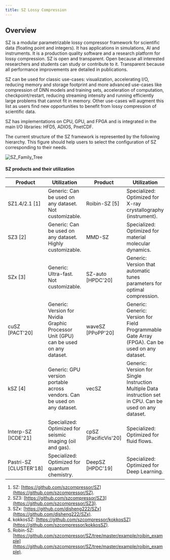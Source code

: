 ```yaml
---
title: SZ Lossy Compression
---
```


## Overview

SZ is a modular parametrizable lossy compressor framework for scientific data (floating point and integers). It has applications in simulations, AI and instruments. It is a production quality software and a research platform for lossy compression. SZ is open and transparent. Open because all interested researchers and students can study or contribute to it. Transparent because all performance improvements are detailed in publications.

SZ can be used for classic use-cases: visualization, accelerating I/O, reducing memory and storage footprint and more advanced use-cases like compression of DNN models and training sets, acceleration of computation, checkpoint/restart, reducing streaming intensity and running efficiently large problems that cannot fit in memory. Other use-cases will augment this list as users find new opportunities to benefit from lossy compression of scientific data.

SZ has implementations on CPU, GPU, and FPGA and is integrated in the main I/O libraries: HFD5, ADIOS, PnetCDF.

The current structure of the SZ framework is represented by the following hierarchy. This figure should help users to select the configuration of SZ corresponding to their needs.

![SZ_Family_Tree](https://user-images.githubusercontent.com/5705572/121612979-6653fd80-ca10-11eb-8c2d-e79a307c5f06.jpg)


#### SZ products and their utilization

| **Product**           | **Utilization**                                                                          | **Product**         | **Utilization**                                                                                               |
|-------------------|--------------------------------------------------------------------------------------|-----------------|-----------------------------------------------------------------------------------------------------------|
| SZ1.4/2.1 [1]  | Generic: Can be used on any dataset. Not customizable.                               | Roibin-SZ [5] | Specialized: Optimized for X-ray crystallography (instrument).                                             |
| SZ3 [2]         | Generic: Can be used on any dataset. Highly customizable.                            | MMD-SZ     | Specialized: Optimized for material molecular dynamics.                                                    |
| SZx [3]        | Generic: Ultra-fast. Not customizable.                                               | SZ-auto [HPDC'20] | Generic: Version that automatic tunes parameters for optimal compression.                                 |
| cuSZ [PACT'20]      | Generic: Version for Nvidia Graphic Processor Unit (GPU) can be used on any dataset. | waveSZ [PPoPP'20]    | Generic: Generic: Version for Field Programmable Gate Array (FPGA). Can be used on any dataset.           |
| kSZ [4]        | Generic: GPU version portable across vendors. Can be used on any dataset.            | vecSZ     | Generic: Version for Single Instruction Multiple Data instruction set in CPU. Can be used on any dataset. |
| Interp-SZ [ICDE'21] | Specialized: Optimized for seismic imaging (oil and gas).                            | cpSZ [PacificVis'20]     | Specialized: Optimized for fluid flows.                                                                   |
| Pastri-SZ [CLUSTER'18] | Specialized: Optimized for quantum chemistry.                                        | DeepSZ [HPDC'19]  | Specialized: Optimized for Deep Learning.                                                                 |

1. SZ: [https://github.com/szcompressor/SZ](https://github.com/szcompressor/SZ).
2. SZ3: [https://github.com/szcompressor/SZ3](https://github.com/szcompressor/SZ3).
3. SZx: [https://github.com/disheng222/SZx](https://github.com/disheng222/SZx).
4. kokkosSZ: [https://github.com/szcompressor/kokkosSZ](https://github.com/szcompressor/kokkosSZ).
5. Robin-SZ: [https://github.com/szcompressor/SZ/tree/master/example/roibin_example](https://github.com/szcompressor/SZ/tree/master/example/roibin_example).
